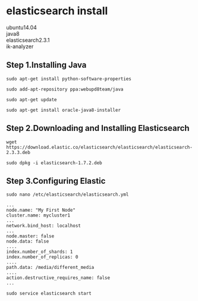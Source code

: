 # elasticsearch install
ubuntu14.04   
java8   
elasticsearch2.3.1   
ik-analyzer
## Step 1.Installing Java
```
sudo apt-get install python-software-properties

sudo add-apt-repository ppa:webupd8team/java

sudo apt-get update

sudo apt-get install oracle-java8-installer
```
## Step 2.Downloading and Installing Elasticsearch
```
wget https://download.elastic.co/elasticsearch/elasticsearch/elasticsearch-2.3.3.deb

sudo dpkg -i elasticsearch-1.7.2.deb
```
## Step 3.Configuring Elastic
```
sudo nano /etc/elasticsearch/elasticsearch.yml

...
node.name: "My First Node"
cluster.name: mycluster1
...
network.bind_host: localhost
...
node.master: false
node.data: false
....
index.number_of_shards: 1
index.number_of_replicas: 0
....
path.data: /media/different_media
....
action.destructive_requires_name: false
...

sudo service elasticsearch start
```
